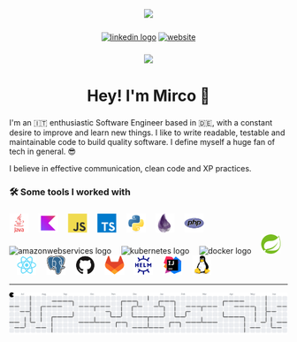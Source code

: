 <div align="center">
  <img height="150" src="https://media1.giphy.com/media/v1.Y2lkPTc5MGI3NjExbjF1ZDUzN3U0eDV2Y3Y5ZTFtNHRjcnYxMmhrOTN6eXl0aDhmaDdwdCZlcD12MV9pbnRlcm5hbF9naWZfYnlfaWQmY3Q9Zw/JIX9t2j0ZTN9S/giphy.gif"  />
</div>

###

<div align="center">
  <a href="https://www.linkedin.com/in/mirco-poretti-197282b4/"><img src="https://img.shields.io/static/v1?message=LinkedIn&logo=linkedin&label=&color=0077B5&logoColor=white&labelColor=&style=for-the-badge" height="25" alt="linkedin logo"/></a>
   <a href="https://mircoporetti.me"><img src="https://img.shields.io/static/v1?message=Website&logo=twitter&label=&color=1DA1F2&logoColor=white&labelColor=&style=for-the-badge" height="25" alt="website"  /></a>
</div>

###

<div align="center">
  <img src="https://visitor-badge.laobi.icu/badge?page_id=mircoporetti.visitors&"  />
</div>

###

<h1 align="center">Hey! I'm Mirco 👋</h1>

###

I'm an 🇮🇹 enthusiastic Software Engineer based in 🇩🇪, with a constant desire to improve and learn new things. 
I like to write readable, testable and maintainable code to build quality software.
I define myself a huge fan of tech in general. :sunglasses:

I believe in effective communication, clean code and XP practices.

###

<h3 align="left">🛠 Some tools I worked with</h3>

###

<div align="left">
  <img src="https://github.com/devicons/devicon/blob/v2.16.0/icons/java/java-plain-wordmark.svg" height="35" alt="java logo"  />
  <img width="10" />
  <img src="https://github.com/devicons/devicon/blob/v2.16.0/icons/kotlin/kotlin-original.svg" height="35" alt="kotlin logo"  />
  <img width="10" />
  <img src="https://github.com/devicons/devicon/blob/v2.16.0/icons/javascript/javascript-original.svg" height="35" alt="js logo"  />
  <img width="10" />
  <img src="https://github.com/devicons/devicon/blob/v2.16.0/icons/typescript/typescript-original.svg" height="35" alt="ts logo"  />
  <img width="10" />
  <img src="https://github.com/devicons/devicon/blob/v2.16.0/icons/python/python-original.svg" height="35" alt="python logo"  />
  <img width="10" />
  <img src="https://github.com/devicons/devicon/blob/v2.16.0/icons/elixir/elixir-original.svg" height="35" alt="elixir logo"  />
  <img width="10" />
  <img src="https://github.com/devicons/devicon/blob/v2.16.0/icons/php/php-original.svg" height="35" alt="php logo"  />
  <img width="10" />
  <img src="https://cdn.jsdelivr.net/gh/devicons/devicon/icons/amazonwebservices/amazonwebservices-line-wordmark.svg" height="35" alt="amazonwebservices logo"  />
  <img width="10" />
  <img src="https://cdn.jsdelivr.net/gh/devicons/devicon/icons/kubernetes/kubernetes-plain.svg" height="35" alt="kubernetes logo"  />
  <img width="10" />
  <img src="https://cdn.jsdelivr.net/gh/devicons/devicon/icons/docker/docker-plain-wordmark.svg" height="35" alt="docker logo"  />
   <img width="10" />
  <img src="https://github.com/devicons/devicon/blob/v2.16.0/icons/spring/spring-original.svg" height="35" alt="spring logo"  />
  <img width="10" /> 
  <img src="https://github.com/devicons/devicon/blob/v2.16.0/icons/react/react-original.svg" height="35" alt="react logo"  />
   <img width="10" />
  <img src="https://github.com/devicons/devicon/blob/v2.16.0/icons/postgresql/postgresql-original.svg" height="35" alt="postgresql logo"/>
   <img width="10" />
  <img src="https://github.com/devicons/devicon/blob/v2.16.0/icons/github/github-original.svg" height="35" alt="github logo"/>
  <img width="10" />
  <img src="https://github.com/devicons/devicon/blob/v2.16.0/icons/gitlab/gitlab-original.svg" height="35" alt="gitlab logo"/>
  <img width="10" />
  <img src="https://github.com/devicons/devicon/blob/v2.16.0/icons/helm/helm-original.svg" height="35" alt="helm logo"/>
  <img width="10" />
  <img src="https://github.com/devicons/devicon/blob/v2.16.0/icons/intellij/intellij-original.svg" height="35" alt="intellij logo"/>
  <img width="10" />
  <img src="https://github.com/devicons/devicon/blob/v2.16.0/icons/linux/linux-original.svg" height="35" alt="linux logo"/>
</div>

---

![Pacman animation](https://raw.githubusercontent.com/mircoporetti/mircoporetti/output/pacman-contribution-graph.svg)

###
